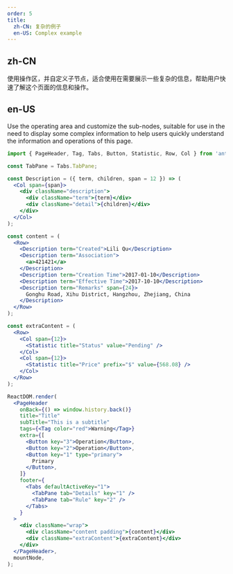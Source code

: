 ```yaml
---
order: 5
title:
  zh-CN: 复杂的例子
  en-US: Complex example
---
```


## zh-CN

使用操作区，并自定义子节点，适合使用在需要展示一些复杂的信息，帮助用户快速了解这个页面的信息和操作。

## en-US

Use the operating area and customize the sub-nodes, suitable for use in the need to display some complex information to help users quickly understand the information and operations of this page.

```jsx
import { PageHeader, Tag, Tabs, Button, Statistic, Row, Col } from 'antd';

const TabPane = Tabs.TabPane;

const Description = ({ term, children, span = 12 }) => (
  <Col span={span}>
    <div className="description">
      <div className="term">{term}</div>
      <div className="detail">{children}</div>
    </div>
  </Col>
);

const content = (
  <Row>
    <Description term="Created">Lili Qu</Description>
    <Description term="Association">
      <a>421421</a>
    </Description>
    <Description term="Creation Time">2017-01-10</Description>
    <Description term="Effective Time">2017-10-10</Description>
    <Description term="Remarks" span={24}>
      Gonghu Road, Xihu District, Hangzhou, Zhejiang, China
    </Description>
  </Row>
);

const extraContent = (
  <Row>
    <Col span={12}>
      <Statistic title="Status" value="Pending" />
    </Col>
    <Col span={12}>
      <Statistic title="Price" prefix="$" value={568.08} />
    </Col>
  </Row>
);

ReactDOM.render(
  <PageHeader
    onBack={() => window.history.back()}
    title="Title"
    subTitle="This is a subtitle"
    tags={<Tag color="red">Warning</Tag>}
    extra={[
      <Button key="3">Operation</Button>,
      <Button key="2">Operation</Button>,
      <Button key="1" type="primary">
        Primary
      </Button>,
    ]}
    footer={
      <Tabs defaultActiveKey="1">
        <TabPane tab="Details" key="1" />
        <TabPane tab="Rule" key="2" />
      </Tabs>
    }
  >
    <div className="wrap">
      <div className="content padding">{content}</div>
      <div className="extraContent">{extraContent}</div>
    </div>
  </PageHeader>,
  mountNode,
);
```

<style>
#components-page-header-demo-actions .wrap {
  display: flex;
}
#components-page-header-demo-actions .content {
  flex: 1;
}
#components-page-header-demo-actions .extraContent {
  min-width: 240px;
  text-align: right;
}
#components-page-header-demo-actions .content.padding {
  padding-left: 40px;
}
#components-page-header-demo-actions .content .description {
  display: table;
}
#components-page-header-demo-actions .description .term {
  display: table-cell;
  margin-right: 8px;
  padding-bottom: 8px;
  white-space: nowrap;
  line-height: 20px;
}
#components-page-header-demo-actions .description .term:after {
  position: relative;
  top: -0.5px;
  margin: 0 8px 0 2px;
  content: ":";
}
#components-page-header-demo-actions .description .detail {
  display: table-cell;
  padding-bottom: 8px;
  width: 100%;
  line-height: 20px;
}
</style>
